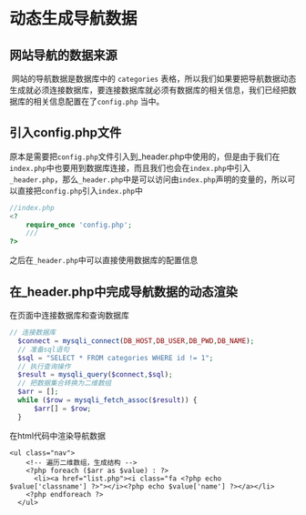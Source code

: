 # 动态生成导航数据

## 网站导航的数据来源

​	网站的导航数据是数据库中的 `categories` 表格，所以我们如果要把导航数据动态生成就必须连接数据库，要连接数据库就必须有数据库的相关信息，我们已经把数据库的相关信息配置在了`config.php` 当中。

## 引入config.php文件

原本是需要把`config.php`文件引入到_header.php中使用的，但是由于我们在`index.php`中也要用到数据库连接，而且我们也会在`index.php`中引入`_header.php`，那么`_header.php`中是可以访问由`index.php`声明的变量的，所以可以直接把`config.php`引入`index.php`中

```php
//index.php
<? 
	require_once 'config.php'; 
	///
?>
```

之后在`_header.php`中可以直接使用数据库的配置信息

## 在_header.php中完成导航数据的动态渲染

在页面中连接数据库和查询数据库

```php
// 连接数据库
  $connect = mysqli_connect(DB_HOST,DB_USER,DB_PWD,DB_NAME);
  // 准备sql语句
  $sql = "SELECT * FROM categories WHERE id != 1";
  // 执行查询操作
  $result = mysqli_query($connect,$sql);
  // 把数据集合转换为二维数组
  $arr = [];
  while ($row = mysqli_fetch_assoc($result)) {
      $arr[] = $row;
  }
```

在html代码中渲染导航数据

```php+HTML
<ul class="nav">
    <!-- 遍历二维数组，生成结构 -->
    <?php foreach ($arr as $value) : ?>
      <li><a href="list.php"><i class="fa <?php echo $value['classname'] ?>"></i><?php echo $value['name'] ?></a></li>
    <?php endforeach ?>
  </ul>
```

